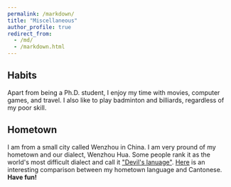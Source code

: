```yaml
---
permalink: /markdown/
title: "Miscellaneous"
author_profile: true
redirect_from: 
  - /md/
  - /markdown.html
---
```


## Habits

Apart from being a Ph.D. student, I enjoy my time with movies, computer games, and travel. I also like to play badminton and billiards, regardless of my poor skill.

## Hometown

I am from a small city called Wenzhou in China. I am very pround of my hometown and our dialect, Wenzhou Hua. Some people rank it as the world's most difficult dialect and call it  ["Devil's lanuage"](https://www.youtube.com/watch?v=BhVUkc5YUSs/). [Here](https://www.youtube.com/watch?v=ba-YX9LzVes/) is an interesting comparison between my hometown language and Cantonese. **Have fun!**
